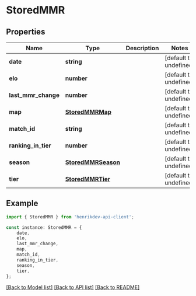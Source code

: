 # StoredMMR


## Properties

Name | Type | Description | Notes
------------ | ------------- | ------------- | -------------
**date** | **string** |  | [default to undefined]
**elo** | **number** |  | [default to undefined]
**last_mmr_change** | **number** |  | [default to undefined]
**map** | [**StoredMMRMap**](StoredMMRMap.md) |  | [default to undefined]
**match_id** | **string** |  | [default to undefined]
**ranking_in_tier** | **number** |  | [default to undefined]
**season** | [**StoredMMRSeason**](StoredMMRSeason.md) |  | [default to undefined]
**tier** | [**StoredMMRTier**](StoredMMRTier.md) |  | [default to undefined]

## Example

```typescript
import { StoredMMR } from 'henrikdev-api-client';

const instance: StoredMMR = {
    date,
    elo,
    last_mmr_change,
    map,
    match_id,
    ranking_in_tier,
    season,
    tier,
};
```

[[Back to Model list]](../README.md#documentation-for-models) [[Back to API list]](../README.md#documentation-for-api-endpoints) [[Back to README]](../README.md)
